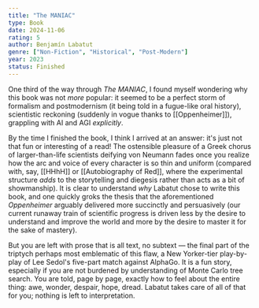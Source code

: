 ```yaml
---
title: "The MANIAC"
type: Book
date: 2024-11-06
rating: 5
author: Benjamín Labatut
genre: ["Non-Fiction", "Historical", "Post-Modern"]
year: 2023
status: Finished
---
```


One third of the way through _The MANIAC_, I found myself wondering why this book was not _more_ popular: it seemed to be a perfect storm of formalism and postmodernism (it being told in a fugue-like oral history), scientistic reckoning (suddenly in vogue thanks to [[Oppenheimer]]), grappling with AI and AGI _explicitly_.

By the time I finished the book, I think I arrived at an answer: it's just not that fun or interesting of a read! The ostensible pleasure of a Greek chorus of larger-than-life scientists deifying von Neumann fades once you realize how the arc and voice of every character is so thin and uniform (compared with, say, [[HHhH]] or [[Autobiography of Red]], where the experimental structure _adds_ to the storytelling and diegesis rather than acts as a bit of showmanship). It is clear to understand _why_ Labatut chose to write this book, and one quickly groks the thesis that the aforementioned _Oppenheimer_ arguably delivered more succinctly and persuasively (our current runaway train of scientific progress is driven less by the desire to understand and improve the world and more by the desire to master it for the sake of mastery).

But you are left with prose that is all text, no subtext — the final part of the triptych perhaps most emblematic of this flaw, a New Yorker-tier play-by-play of Lee Sedol's five-part match against AlphaGo. It is a fun story, especially if you are not burdened by understanding of Monte Carlo tree search. You are told, page by page, exactly how to feel about the entire thing: awe, wonder, despair, hope, dread. Labatut takes care of all of that for you; nothing is left to interpretation.
